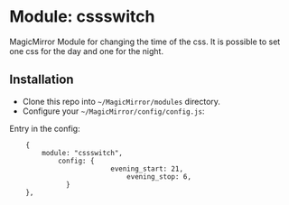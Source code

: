 # Module: cssswitch
MagicMirror
Module for changing the time of the css. 
It is possible to set one css for the day and one for the night.

## Installation

* Clone this repo into `~/MagicMirror/modules` directory.
* Configure your `~/MagicMirror/config/config.js`:

Entry in the config:


		{
			module: "cssswitch",
			    config: {
	                         evening_start: 21,        
                                 evening_stop: 6,
                  }  
		},
